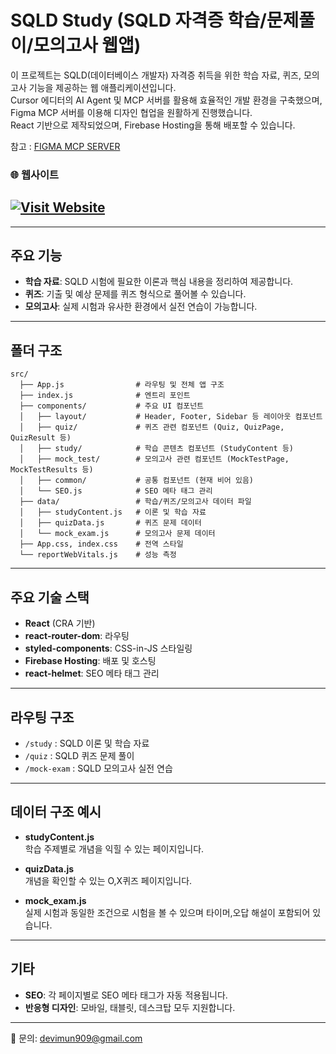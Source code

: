 <!-- @format -->

# SQLD Study (SQLD 자격증 학습/문제풀이/모의고사 웹앱)

이 프로젝트는 SQLD(데이터베이스 개발자) 자격증 취득을 위한 학습 자료, 퀴즈, 모의고사 기능을 제공하는 웹 애플리케이션입니다.  
Cursor 에디터의 AI Agent 및 MCP 서버를 활용해 효율적인 개발 환경을 구축했으며, Figma MCP 서버를 이용해 디자인 협업을 원활하게 진행했습니다.  
React 기반으로 제작되었으며, Firebase Hosting을 통해 배포할 수 있습니다.

참고 : [FIGMA MCP SERVER](https://github.com/GLips/Figma-Context-MCP)

### 🌐 웹사이트

## [![Visit Website](https://img.shields.io/badge/Visit-sqld--study.web.app-blue?style=for-the-badge&logo=google-chrome&logoColor=white)](https://sqld-study-3f30a.web.app/#/study)

---

## 주요 기능

- **학습 자료**: SQLD 시험에 필요한 이론과 핵심 내용을 정리하여 제공합니다.
- **퀴즈**: 기출 및 예상 문제를 퀴즈 형식으로 풀어볼 수 있습니다.
- **모의고사**: 실제 시험과 유사한 환경에서 실전 연습이 가능합니다.

---

## 폴더 구조

```
src/
  ├── App.js                # 라우팅 및 전체 앱 구조
  ├── index.js              # 엔트리 포인트
  ├── components/           # 주요 UI 컴포넌트
  │   ├── layout/           # Header, Footer, Sidebar 등 레이아웃 컴포넌트
  │   ├── quiz/             # 퀴즈 관련 컴포넌트 (Quiz, QuizPage, QuizResult 등)
  │   ├── study/            # 학습 콘텐츠 컴포넌트 (StudyContent 등)
  │   ├── mock_test/        # 모의고사 관련 컴포넌트 (MockTestPage, MockTestResults 등)
  │   ├── common/           # 공통 컴포넌트 (현재 비어 있음)
  │   └── SEO.js            # SEO 메타 태그 관리
  ├── data/                 # 학습/퀴즈/모의고사 데이터 파일
  │   ├── studyContent.js   # 이론 및 학습 자료
  │   ├── quizData.js       # 퀴즈 문제 데이터
  │   └── mock_exam.js      # 모의고사 문제 데이터
  ├── App.css, index.css    # 전역 스타일
  └── reportWebVitals.js    # 성능 측정
```

---

## 주요 기술 스택

- **React** (CRA 기반)
- **react-router-dom**: 라우팅
- **styled-components**: CSS-in-JS 스타일링
- **Firebase Hosting**: 배포 및 호스팅
- **react-helmet**: SEO 메타 태그 관리

---

## 라우팅 구조

- `/study` : SQLD 이론 및 학습 자료
- `/quiz` : SQLD 퀴즈 문제 풀이
- `/mock-exam` : SQLD 모의고사 실전 연습

---

## 데이터 구조 예시

- **studyContent.js**  
  학습 주제별로 개념을 익힐 수 있는 페이지입니다.

- **quizData.js**  
  개념을 확인할 수 있는 O,X퀴즈 페이지입니다.

- **mock_exam.js**  
  실제 시험과 동일한 조건으로 시험을 볼 수 있으며 타이머,오답 해설이 포함되어 있습니다.

---

## 기타

- **SEO**: 각 페이지별로 SEO 메타 태그가 자동 적용됩니다.
- **반응형 디자인**: 모바일, 태블릿, 데스크탑 모두 지원합니다.

---

📧 문의: devimun909@gmail.com
